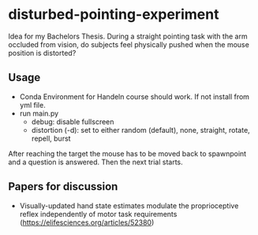 # disturbed-pointing-experiment
Idea for my Bachelors Thesis. 
During a straight pointing task with the arm occluded from vision, do subjects feel physically pushed when the mouse position is distorted?

## Usage
- Conda Environment for Handeln course should work. If not install from yml file.
- run main.py
	- debug: disable fullscreen
	- distortion (-d): set to either random (default), none, straight, rotate, repell, burst

After reaching the target the mouse has to be moved back to spawnpoint and a question is answered. Then the next trial starts.

## Papers for discussion
- Visually-updated hand state estimates modulate the proprioceptive reflex independently of motor task requirements (https://elifesciences.org/articles/52380)
